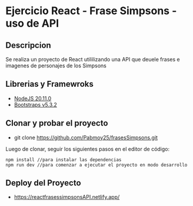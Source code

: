 # Ejercicio React - Frase Simpsons - uso de API 

## Descripcion

Se realiza un proyecto de React utililizando una API que deuele frases e imagenes de personajes de los Simpsons


## Librerias y Framewroks

- [NodeJS 20.11.0](https://nodejs.org/en)
- [Bootstraps v5.3.2](https://getbootstrap.com/) 

## Clonar y probar el proyecto

- git clone https://github.com/Pabmoy25/frasesSimpsons.git

Luego de clonar, seguir los siguientes pasos en el editor de código:

```
npm install //para instalar las dependencias
npm run dev //para comenzar a ejecutar el proyecto en modo desarrollo
```

## Deploy del Proyecto

- https://reactfrasessimpsonsAPI.netlify.app/